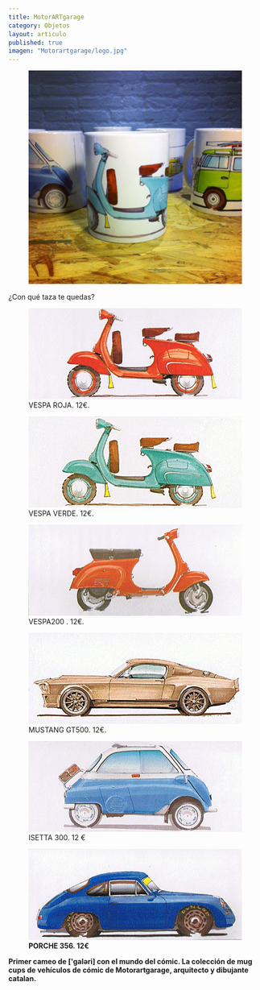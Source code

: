 ```yaml
---
title: MotorARTgarage
category: Objetos
layout: articulo
published: true
imagen: "Motorartgarage/logo.jpg"
---
```


<figure>
<a href="/images/Motorartgarage/IMG_5570.JPG"><img src="/images/Motorartgarage/IMG_5570.JPG"></a>	
</figure>

¿Con qué taza te quedas?

<div class="figure-group">
<figure>
	<a href="/images/Motorartgarage/VESPA ROJA.jpg"><img src="/images/Motorartgarage/VESPA ROJA.jpg"></a>
	<figcaption>
	VESPA ROJA. 12€.</figcaption>
</figure>

<figure>
	<a href="/images/Motorartgarage/VESPA.jpg"><img src="/images/Motorartgarage/VESPA.jpg"></a>
	<figcaption>
	VESPA VERDE. 12€.</figcaption>
</figure>

<figure>
	<a href="/images/Motorartgarage/VESPA200.jpg"><img src="/images/Motorartgarage/VESPA200.jpg"></a>
	<figcaption>
  	VESPA200 . 12€.</figcaption>
	</figcaption>
</figure>

<figure>
	<a href="/images/Motorartgarage/MUSTANG GT500.jpg"><img src="/images/Motorartgarage/MUSTANG GT500.jpg"></a>
	<figcaption> 
MUSTANG GT500. 12€.</figcaption>
</figure>

<figure>
	<a href="/images/Motorartgarage/ISETTA 300.jpg"><img src="/images/Motorartgarage/ISETTA 300.jpg"></a>
	<figcaption>
ISETTA 300. 12 €</figcaption>
</figure>

<figure>
	<a href="/images/Motorartgarage/PORCHE 356.jpg"><img src="/images/Motorartgarage/PORCHE 356.jpg"></a>
	<figcaption><b> 
 	PORCHE 356. 12€</figcaption>
</figure>

</div>





Primer cameo de ['galəri] con el mundo del cómic. La colección de mug cups de vehículos de cómic de **Motorartgarage**, arquitecto y dibujante catalan. 
